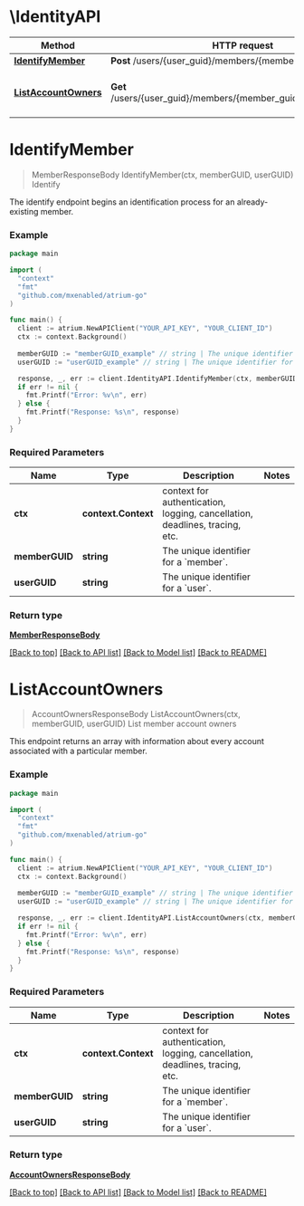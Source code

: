 # \IdentityAPI

Method | HTTP request | Description
------------- | ------------- | -------------
[**IdentifyMember**](IdentityAPI.md#IdentifyMember) | **Post** /users/{user_guid}/members/{member_guid}/identify | Identify
[**ListAccountOwners**](IdentityAPI.md#ListAccountOwners) | **Get** /users/{user_guid}/members/{member_guid}/account_owners | List member account owners


# **IdentifyMember**
> MemberResponseBody IdentifyMember(ctx, memberGUID, userGUID)
Identify

The identify endpoint begins an identification process for an already-existing member.

### Example
```go
package main

import (
  "context"
  "fmt"
  "github.com/mxenabled/atrium-go"
)

func main() {
  client := atrium.NewAPIClient("YOUR_API_KEY", "YOUR_CLIENT_ID")
  ctx := context.Background()
  
  memberGUID := "memberGUID_example" // string | The unique identifier for a `member`.
  userGUID := "userGUID_example" // string | The unique identifier for a `user`.

  response, _, err := client.IdentityAPI.IdentifyMember(ctx, memberGUID, userGUID)
  if err != nil {
    fmt.Printf("Error: %v\n", err)
  } else {
    fmt.Printf("Response: %s\n", response)
  }
}
```

### Required Parameters

Name | Type | Description  | Notes
------------- | ------------- | ------------- | -------------
 **ctx** | **context.Context** | context for authentication, logging, cancellation, deadlines, tracing, etc.
  **memberGUID** | **string**| The unique identifier for a &#x60;member&#x60;. | 
  **userGUID** | **string**| The unique identifier for a &#x60;user&#x60;. | 

### Return type

[**MemberResponseBody**](MemberResponseBody.md)

[[Back to top]](#) [[Back to API list]](../README.md#documentation-for-api-endpoints) [[Back to Model list]](../README.md#documentation-for-models) [[Back to README]](../README.md)

# **ListAccountOwners**
> AccountOwnersResponseBody ListAccountOwners(ctx, memberGUID, userGUID)
List member account owners

This endpoint returns an array with information about every account associated with a particular member.

### Example
```go
package main

import (
  "context"
  "fmt"
  "github.com/mxenabled/atrium-go"
)

func main() {
  client := atrium.NewAPIClient("YOUR_API_KEY", "YOUR_CLIENT_ID")
  ctx := context.Background()
  
  memberGUID := "memberGUID_example" // string | The unique identifier for a `member`.
  userGUID := "userGUID_example" // string | The unique identifier for a `user`.

  response, _, err := client.IdentityAPI.ListAccountOwners(ctx, memberGUID, userGUID)
  if err != nil {
    fmt.Printf("Error: %v\n", err)
  } else {
    fmt.Printf("Response: %s\n", response)
  }
}
```

### Required Parameters

Name | Type | Description  | Notes
------------- | ------------- | ------------- | -------------
 **ctx** | **context.Context** | context for authentication, logging, cancellation, deadlines, tracing, etc.
  **memberGUID** | **string**| The unique identifier for a &#x60;member&#x60;. | 
  **userGUID** | **string**| The unique identifier for a &#x60;user&#x60;. | 

### Return type

[**AccountOwnersResponseBody**](AccountOwnersResponseBody.md)

[[Back to top]](#) [[Back to API list]](../README.md#documentation-for-api-endpoints) [[Back to Model list]](../README.md#documentation-for-models) [[Back to README]](../README.md)


